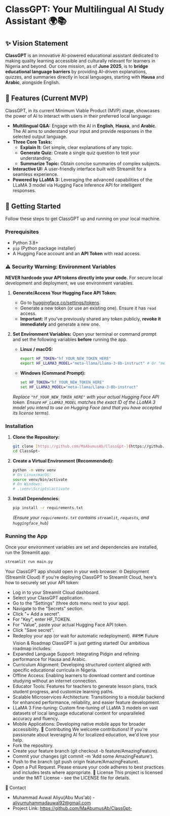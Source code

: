 
# ClassGPT: Your Multilingual AI Study Assistant 🌍📚



## ✨ Vision Statement

**ClassGPT** is an innovative AI-powered educational assistant dedicated to making quality learning accessible and culturally relevant for learners in Nigeria and beyond. Our core mission, as of **June 2025**, is to **bridge educational language barriers** by providing AI-driven explanations, quizzes, and summaries directly in local languages, starting with **Hausa** and **Arabic**, alongside English.

## 🌟 Features (Current MVP)

ClassGPT, in its current Minimum Viable Product (MVP) stage, showcases the power of AI to interact with users in their preferred local language:

* **Multilingual Q&A:** Engage with the AI in **English**, **Hausa**, and **Arabic**. The AI aims to understand your input and provide responses in the selected output language.
* **Three Core Tasks:**
    * **Explain It:** Get simple, clear explanations of any topic.
    * **Generate Quiz:** Create a single quiz question to test your understanding.
    * **Summarize Topic:** Obtain concise summaries of complex subjects.
* **Interactive UI:** A user-friendly interface built with Streamlit for a seamless experience.
* **Powered by LLaMA 3:** Leveraging the advanced capabilities of the LLaMA 3 model via Hugging Face Inference API for intelligent responses.

## 🚀 Getting Started

Follow these steps to get ClassGPT up and running on your local machine.

### Prerequisites

* Python 3.8+
* `pip` (Python package installer)
* A Hugging Face account and an **API Token** with read access.

### ⚠️ Security Warning: Environment Variables

**NEVER hardcode your API tokens directly into your code.** For secure local development and deployment, we use environment variables.

1.  **Generate/Access Your Hugging Face API Token:**
    * Go to [huggingface.co/settings/tokens](https://huggingface.co/settings/tokens).
    * Generate a new token (or use an existing one). Ensure it has `read` access.
    * **Important:** If you've previously shared any token publicly, **revoke it immediately** and generate a new one.

2.  **Set Environment Variables:**
    Open your terminal or command prompt and set the following variables **before** running the app.

    * **Linux / macOS:**
        ```bash
        export HF_TOKEN="hf_YOUR_NEW_TOKEN_HERE"
        export HF_LLAMA3_MODEL="meta-llama/Llama-3-8b-instruct" # Or "meta-llama/Llama-3-70b-instruct" if you choose
        ```
    * **Windows (Command Prompt):**
        ```cmd
        set HF_TOKEN="hf_YOUR_NEW_TOKEN_HERE"
        set HF_LLAMA3_MODEL="meta-llama/Llama-3-8b-instruct"
        ```
    *Replace `"hf_YOUR_NEW_TOKEN_HERE"` with your actual Hugging Face API token.*
    *Ensure `HF_LLAMA3_MODEL` matches the exact ID of the LLaMA 3 model you intend to use on Hugging Face (and that you have accepted its license terms).*

### Installation

1.  **Clone the Repository:**
    ```bash
    git clone [https://github.com/MaAbumusAb/ClassGpt-](https://github.com/MaAbumusAb/ClassGpt-)
    cd ClassGpt-
    ```

2.  **Create a Virtual Environment (Recommended):**
    ```bash
    python -m venv venv
    # On Linux/macOS:
    source venv/bin/activate
    # On Windows:
    # .\venv\Scripts\activate
    ```

3.  **Install Dependencies:**
    ```bash
    pip install -r requirements.txt
    ```
    *(Ensure your `requirements.txt` contains `streamlit`, `requests`, and `huggingface_hub`)*

### Running the App

Once your environment variables are set and dependencies are installed, run the Streamlit app:

```bash
streamlit run main.py
```
Your ClassGPT app should open in your web browser.
🌐 Deployment (Streamlit Cloud)
If you're deploying ClassGPT to Streamlit Cloud, here's how to securely set your API token:
 * Log in to your Streamlit Cloud dashboard.
 * Select your ClassGPT application.
 * Go to the "Settings" (three dots menu next to your app).
 * Navigate to the "Secrets" section.
 * Click "+ Add a secret".
 * For "Key", enter HF_TOKEN.
 * For "Value", paste your actual Hugging Face API token.
 * Click "Save secret".
 * Redeploy your app (or wait for automatic redeployment).
##🗺️ Future Vision & Roadmap
ClassGPT is just getting started! Our ambitious roadmap includes:
 * Expanded Language Support: Integrating Pidgin and refining performance for Hausa and Arabic.
 * Curriculum Alignment: Developing structured content aligned with specific educational curricula in Nigeria.
 * Offline Access: Enabling learners to download content and continue studying without an internet connection.
 * Educator Tools: Features for teachers to generate lesson plans, track student progress, and customize learning paths.
 * Scalable Microservices Architecture: Transitioning to a modular backend for enhanced performance, reliability, and easier feature development.
 * LLaMA 3 Fine-tuning: Custom fine-tuning of LLaMA 3 models on vast datasets of local language educational content for unparalleled accuracy and fluency.
 * Mobile Applications: Developing native mobile apps for broader accessibility.
👋 Contributing
We welcome contributions! If you're passionate about leveraging AI for localized education, we'd love your help.
 * Fork the repository.
 * Create your feature branch (git checkout -b feature/AmazingFeature).
 * Commit your changes (git commit -m 'Add some AmazingFeature').
 * Push to the branch (git push origin feature/AmazingFeature).
 * Open a Pull Request.
Please ensure your code adheres to best practices and includes tests where appropriate.
📄 License
This project is licensed under the MIT License - see the LICENSE file for details.

📧 Contact
 * Muhammad Auwal Aliyu(Abu Mus'ab) - aliyumuhammadauwal92@gmail.com
 * Project Link: https://github.com/MaAbumusAb/ClassGpt-


